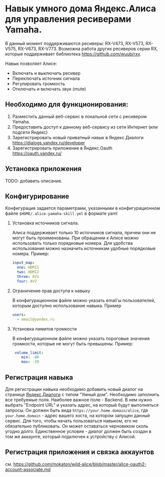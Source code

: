 Навык умного дома Яндекс.Алиса для управления ресиверами Yamaha.
===================

В данный момент поддерживаются ресиверы: RX-V473, RX-V573, RX-V575, RX-V673, RX-V773. 
Возможна работа других ресиверов серии RX, которые поддерживает библиотека https://github.com/wuub/rxv.

Навык позволяет Алисе:
* Включать и выключать ресивер
* Переключать источник сигнала
* Регулировать громкость
* Отключать и включать звук (mute)

Необходимо для функционирования:
-----------------
1. Разместить данный веб-сервис в локальной сети с ресивером Yamaha.
2. Предоставить доступ к данному веб-сервису из сети Интернет (или подсети Яндекс)
3. Зарегистрировать новый приватный навык в Яндекс.Диалоги https://dialogs.yandex.ru/developer
4. Зарегистрировать приложение в Яндекс.Oauth https://oauth.yandex.ru/

Установка приложения
-------
TODO: добавить описание. 

Конфигурирование
-----
Конфигурация задается параметрами, указанными в конфигурационном файле `$HOME/.alice-yamaha-skill.yml`
 в формате yaml
1. Установка источников сигнала.
 
   Алиса поддерживает только 10 источников сигнала, причем они не могут быть проименованы.
   При обращении к Алисе можно использовать только порядковые номера.
   Для удобства использования можно назначить источникам удобные порядковые номера. Пример:
   ```yaml
   input_map:
     one: HDMI1
     two: HDMI2
     three: AV1
     four: AV2
   ```
2. Ограничение прав доступа к навыку

   В конфигурационном файле можно указать email'ы пользователей, которым доступно использование навыка. 
   Пример
   
   ```yaml
   users:
     - email@yandex.ru
   ```
   
3. Установка лимитов громкости

   В конфигурационном файле можно указать пороговые значения громкости, которые не могут быть превышены.
   Пример:
   ```yaml
    volume_limit:
       min: -80
       max: -20
   ```
   
Регистрация навыка
----------
Для регистрации навыка необходимо добавить новый диалог на странице 
[Яндекс Диалоги](https://dialogs.yandex.ru/developer) с типом "Умный дом".
Необходимо заполнить все требуемые поля. Наиболее важное поле - Backend.
В нем нужно выбрать "Endpoint URL" и указать адрес, на который будут выполняться запросы.
Он должен быть вида `https://your.home.domain/alice`, где `your.home.domain` - адрес 
вашего хоста, на котором запущен данный сервис.
Для того, чтобы начать пользоваться навыком, его не обязательно публиковать. Он может оставаться черновиком сколь 
угодно долго. Единственное условие - диалог должен быть создан в том же аккаунте, который подключен 
к устройству с Алисой.


Регистрация приложения и связка аккаунтов
----------------
см. https://github.com/mokaton/wild-alice/blob/master/alice-oauth2-account-associate.md

 
